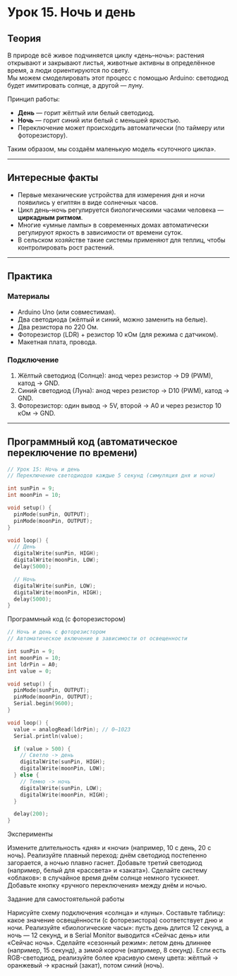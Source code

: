 # Урок 15. Ночь и день

## Теория  

В природе всё живое подчиняется циклу «день–ночь»: растения открывают и закрывают листья, животные активны в определённое время, а люди ориентируются по свету.  
Мы можем смоделировать этот процесс с помощью Arduino: светодиод будет имитировать солнце, а другой — луну.  

Принцип работы:  
- **День** — горит жёлтый или белый светодиод.  
- **Ночь** — горит синий или белый с меньшей яркостью.  
- Переключение может происходить автоматически (по таймеру или фоторезистору).  

Таким образом, мы создаём маленькую модель «суточного цикла».  

---

## Интересные факты  

- Первые механические устройства для измерения дня и ночи появились у египтян в виде солнечных часов.  
- Цикл день–ночь регулируется биологическими часами человека — **циркадным ритмом**.  
- Многие «умные лампы» в современных домах автоматически регулируют яркость в зависимости от времени суток.  
- В сельском хозяйстве такие системы применяют для теплиц, чтобы контролировать рост растений.  

---

## Практика  

### Материалы  

- Arduino Uno (или совместимая).  
- Два светодиода (жёлтый и синий, можно заменить на белые).  
- Два резистора по 220 Ом.  
- Фоторезистор (LDR) + резистор 10 кОм (для режима с датчиком).  
- Макетная плата, провода.  

### Подключение  

1. Жёлтый светодиод (Солнце): анод через резистор → D9 (PWM), катод → GND.  
2. Синий светодиод (Луна): анод через резистор → D10 (PWM), катод → GND.  
3. Фоторезистор: один вывод → 5V, второй → A0 и через резистор 10 кОм → GND.  

---

## Программный код (автоматическое переключение по времени)

```cpp
// Урок 15: Ночь и день
// Переключение светодиодов каждые 5 секунд (симуляция дня и ночи)

int sunPin = 9;
int moonPin = 10;

void setup() {
  pinMode(sunPin, OUTPUT);
  pinMode(moonPin, OUTPUT);
}

void loop() {
  // День
  digitalWrite(sunPin, HIGH);
  digitalWrite(moonPin, LOW);
  delay(5000);

  // Ночь
  digitalWrite(sunPin, LOW);
  digitalWrite(moonPin, HIGH);
  delay(5000);
}
```

Программный код (с фоторезистором)

```cpp
// Ночь и день с фоторезистором
// Автоматическое включение в зависимости от освещенности

int sunPin = 9;
int moonPin = 10;
int ldrPin = A0;
int value = 0;

void setup() {
  pinMode(sunPin, OUTPUT);
  pinMode(moonPin, OUTPUT);
  Serial.begin(9600);
}

void loop() {
  value = analogRead(ldrPin); // 0–1023
  Serial.println(value);

  if (value > 500) {
    // Светло -> день
    digitalWrite(sunPin, HIGH);
    digitalWrite(moonPin, LOW);
  } else {
    // Темно -> ночь
    digitalWrite(sunPin, LOW);
    digitalWrite(moonPin, HIGH);
  }

  delay(200);
}

```

Эксперименты

Измените длительность «дня» и «ночи» (например, 10 с день, 20 с ночь).
Реализуйте плавный переход: днём светодиод постепенно загорается, а ночью плавно гаснет.
Добавьте третий светодиод (например, белый для «рассвета» и «заката»).
Сделайте систему «облаков»: в случайное время днём солнце немного тускнеет.
Добавьте кнопку «ручного переключения» между днём и ночью.

Задание для самостоятельной работы

Нарисуйте схему подключения «солнца» и «луны».
Составьте таблицу: какое значение освещённости (с фоторезистора) соответствует дню и ночи.
Реализуйте «биологические часы»: пусть день длится 12 секунд, а ночь — 12 секунд, и в Serial Monitor выводится «Сейчас день» или «Сейчас ночь».
Сделайте «сезонный режим»: летом день длиннее (например, 15 секунд), а зимой короче (например, 8 секунд).
Если есть RGB-светодиод, реализуйте более красивую смену цвета: жёлтый → оранжевый → красный (закат), потом синий (ночь).
